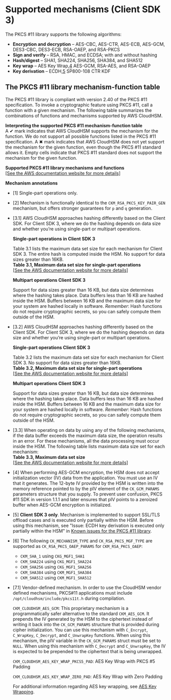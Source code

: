 # Supported mechanisms \(Client SDK 3\)<a name="pkcs11-v3-mechanisms"></a>

The PKCS \#11 library supports the following algorithms:
+ **Encryption and decryption** – AES\-CBC, AES\-CTR, AES\-ECB, AES\-GCM, DES3\-CBC, DES3\-ECB, RSA\-OAEP, and RSA\-PKCS
+ **Sign and verify** – RSA, HMAC, and ECDSA; with and without hashing
+ **Hash/digest** – SHA1, SHA224, SHA256, SHA384, and SHA512
+ **Key wrap** – AES Key Wrap,[4](#pkcs11-v3-mech4) AES\-GCM, RSA\-AES, and RSA\-OAEP
+ **Key derivation** – ECDH,[5](#pkcs11-v3-mech5) SP800\-108 CTR KDF

## The PKCS \#11 library mechanism\-function table<a name="pkcs11-v3-mech-function"></a>

The PKCS \#11 library is compliant with version 2\.40 of the PKCS \#11 specification\. To invoke a cryptographic feature using PKCS \#11, call a function with a given mechanism\. The following table summarizes the combinations of functions and mechanisms supported by AWS CloudHSM\.

**Interpreting the supported PKCS \#11 mechanism\-function table**  
A ✔ mark indicates that AWS CloudHSM supports the mechanism for the function\. We do not support all possible functions listed in the PKCS \#11 specification\. A ✖ mark indicates that AWS CloudHSM does not yet support the mechanism for the given function, even though the PKCS \#11 standard allows it\. Empty cells indicate that PKCS \#11 standard does not support the mechanism for the given function\.


**Supported PKCS \#11 library mechanisms and functions**  
[\[See the AWS documentation website for more details\]](http://docs.aws.amazon.com/cloudhsm/latest/userguide/pkcs11-v3-mechanisms.html)

**Mechanism annotations**
+ \[1\] Single\-part operations only\.
+ \[2\] Mechanism is functionally identical to the `CKM_RSA_PKCS_KEY_PAIR_GEN` mechanism, but offers stronger guarantees for `p` and `q` generation\.
+ \[3\.1\] AWS CloudHSM approaches hashing differently based on the Client SDK\. For Client SDK 3, where we do the hashing depends on data size and whether you’re using single\-part or multipart operations\.

  **Single\-part operations in Client SDK 3**

  Table 3\.1 lists the maximum data set size for each mechanism for Client SDK 3\. The entire hash is computed inside the HSM\. No support for data sizes greater than 16KB\.  
**Table 3\.1, Maximum data set size for single\-part operations**    
[\[See the AWS documentation website for more details\]](http://docs.aws.amazon.com/cloudhsm/latest/userguide/pkcs11-v3-mechanisms.html)

  **Multipart operations Client SDK 3**

  Support for data sizes greater than 16 KB, but data size determines where the hashing takes place\. Data buffers less than 16 KB are hashed inside the HSM\. Buffers between 16 KB and the maximum data size for your system are hashed locally in software\. *Remember*: Hash functions do not require cryptographic secrets, so you can safely compute them outside of the HSM\.
+ \[3\.2\] AWS CloudHSM approaches hashing differently based on the Client SDK\. For Client SDK 3, where we do the hashing depends on data size and whether you’re using single\-part or multipart operations\.

  **Single\-part operations Client SDK 3**

  Table 3\.2 lists the maximum data set size for each mechanism for Client SDK 3\. No support for data sizes greater than 16KB\.  
**Table 3\.2, Maximum data set size for single\-part operations**    
[\[See the AWS documentation website for more details\]](http://docs.aws.amazon.com/cloudhsm/latest/userguide/pkcs11-v3-mechanisms.html)

  **Multipart operations Client SDK 3**

  Support for data sizes greater than 16 KB, but data size determines where the hashing takes place\. Data buffers less than 16 KB are hashed inside the HSM\. Buffers between 16 KB and the maximum data size for your system are hashed locally in software\. *Remember*: Hash functions do not require cryptographic secrets, so you can safely compute them outside of the HSM\.
+ \[3\.3\] When operating on data by using any of the following mechanisms, if the data buffer exceeds the maximum data size, the operation results in an error\. For these mechanisms, all the data processing must occur inside the HSM\. The following table lists maximum data size set for each mechanism:  
**Table 3\.3, Maximum data set size**    
[\[See the AWS documentation website for more details\]](http://docs.aws.amazon.com/cloudhsm/latest/userguide/pkcs11-v3-mechanisms.html)
+ \[4\] When performing AES\-GCM encryption, the HSM does not accept initialization vector \(IV\) data from the application\. You must use an IV that it generates\. The 12\-byte IV provided by the HSM is written into the memory reference pointed to by the pIV element of the `CK_GCM_PARAMS` parameters structure that you supply\. To prevent user confusion, PKCS \#11 SDK in version 1\.1\.1 and later ensures that pIV points to a zeroized buffer when AES\-GCM encryption is initialized\.
+ \[5\] **Client SDK 3 only**\. Mechanism is implemented to support SSL/TLS offload cases and is executed only partially within the HSM\. Before using this mechanism, see "Issue: ECDH key derivation is executed only partially within the HSM" in [Known issues for the PKCS \#11 library](ki-pkcs11-sdk.md)\.
+ \[6\] The following `CK_MECHANISM_TYPE` and `CK_RSA_PKCS_MGF_TYPE` are supported as `CK_RSA_PKCS_OAEP_PARAMS` for `CKM_RSA_PKCS_OAEP`:
  + `CKM_SHA_1` using `CKG_MGF1_SHA1`
  + `CKM_SHA224` using `CKG_MGF1_SHA224`
  + `CKM_SHA256` using `CKG_MGF1_SHA256`
  + `CKM_SHA384` using `CKM_MGF1_SHA384`
  + `CKM_SHA512` using `CKM_MGF1_SHA512`
+ \[7\.1\] Vendor\-defined mechanism\. In order to use the CloudHSM vendor defined mechanisms, PKCS\#11 applications must include `/opt/cloudhsm/include/pkcs11t.h` during compilation\. 

  `CKM_CLOUDHSM_AES_GCM`: This proprietary mechanism is a programmatically safer alternative to the standard `CKM_AES_GCM`\. It prepends the IV generated by the HSM to the ciphertext instead of writing it back into the `CK_GCM_PARAMS` structure that is provided during cipher initialization\. You can use this mechanism with `C_Encrypt`, `C_WrapKey`, `C_Decrypt`, and `C_UnwrapKey` functions\. When using this mechanism, the pIV variable in the `CK_GCM_PARAMS` struct must be set to `NULL`\. When using this mechanism with `C_Decrypt` and `C_UnwrapKey`, the IV is expected to be prepended to the ciphertext that is being unwrapped\.

  `CKM_CLOUDHSM_AES_KEY_WRAP_PKCS5_PAD`: AES Key Wrap with PKCS \#5 Padding

  `CKM_CLOUDHSM_AES_KEY_WRAP_ZERO_PAD`: AES Key Wrap with Zero Padding

  For additional information regarding AES key wrapping, see [AES Key Wrapping](manage-aes-key-wrapping.md)\. 